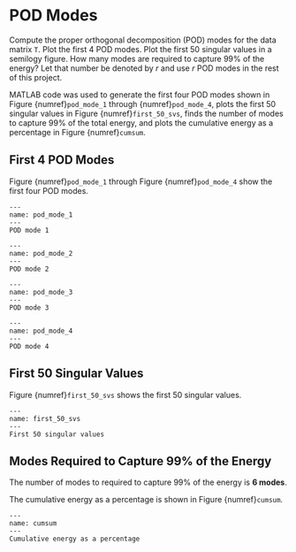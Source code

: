 # POD Modes

Compute the proper orthogonal decomposition (POD) modes for the data matrix `T`. Plot the first 4 POD modes. Plot the first 50 singular values in a semilogy figure. How many modes are required to capture 99% of the energy? Let that number be denoted by $r$ and use $r$ POD modes in the rest of this project.

MATLAB code was used to generate the first four POD modes shown in Figure {numref}`pod_mode_1` through {numref}`pod_mode_4`, plots the first 50 singular values in Figure {numref}`first_50_svs`, finds the number of modes to capture 99% of the total energy, and plots the cumulative energy as a percentage in Figure {numref}`cumsum`.

## First 4 POD Modes

Figure {numref}`pod_mode_1` through Figure {numref}`pod_mode_4` show the first four POD modes.

```{figure} img/pod_mode_1.png
---
name: pod_mode_1
---
POD mode 1
```

```{figure} img/pod_mode_2.png
---
name: pod_mode_2
---
POD mode 2
```

```{figure} img/pod_mode_3.png
---
name: pod_mode_3
---
POD mode 3
```

```{figure} img/pod_mode_4.png
---
name: pod_mode_4
---
POD mode 4
```

## First 50 Singular Values

Figure {numref}`first_50_svs` shows the first 50 singular values.

```{figure} img/first_50_svs.png
---
name: first_50_svs
---
First 50 singular values
```

## Modes Required to Capture 99% of the Energy

The number of modes to required to capture 99% of the energy is **6 modes**.  

The cumulative energy as a percentage is shown in Figure {numref}`cumsum`.

```{figure} img/cumsum.png
---
name: cumsum
---
Cumulative energy as a percentage
```